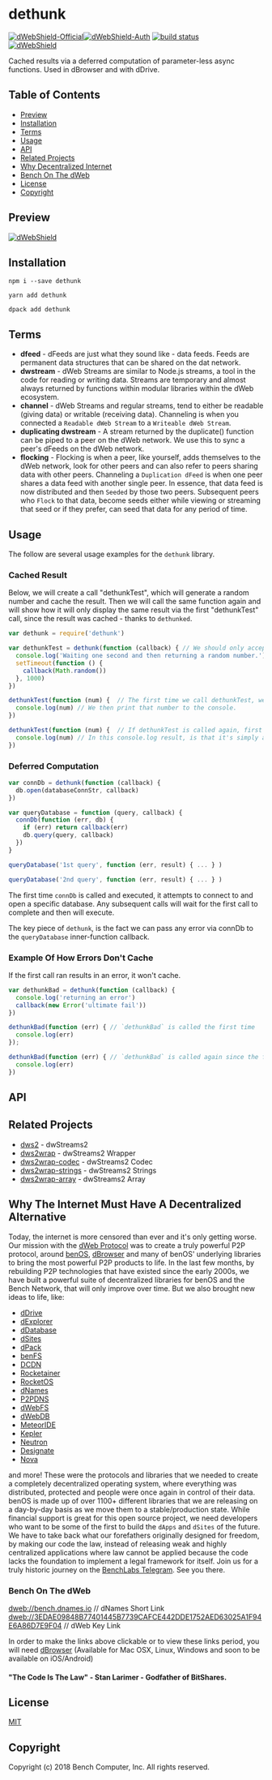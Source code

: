 # dethunk

[![dWebShield-Official](https://img.shields.io/badge/DWEB-Official-brightgreen.svg)](https://https://github.com/benchlab/dweb)[![dWebShield-Auth](https://img.shields.io/badge/DWEB-Auth-brightgreen.svg)](https://https://github.com/benchlab/dweb)
[![build status](http://img.shields.io/travis/benchlab/dethunk.svg?style=flat)](http://travis-ci.org/benchlab/dethunk)<br>
[![dWebShield](https://github.com/benchlab/dweb-shields/blob/master/shields/dweb-protocol-shield.svg)](https://github.com/benchlab/dweb)

Cached results via a deferred computation of parameter-less async functions. Used in dBrowser and with dDrive. 

## Table of Contents

- [Preview](#preview)
- [Installation](#installation)
- [Terms](#terms)
- [Usage](#usage)
- [API](#api)
- [Related Projects](#related-projects)
- [Why Decentralized Internet](#why-the-internet-must-have-a-decentralized-alternative)
- [Bench On The dWeb](#bench-on-the-dweb)
- [License](#license)
- [Copyright](#license)

## Preview
[![dWebShield](https://raw.githubusercontent.com/benchlab/bench-design/master/previews/dethunk.png)](https://github.com/benchlab/dethunk)

## Installation

```
npm i --save dethunk
```
```
yarn add dethunk
```
```
dpack add dethunk
```

## Terms
- **dfeed** - dFeeds are just what they sound like - data feeds. Feeds are permanent data structures that can be shared on the dat network.
- **dwstream** - dWeb Streams are similar to Node.js streams, a tool in the code for reading or writing data. Streams are temporary and almost always returned by functions within modular libraries within the dWeb ecosystem.
- **channel** - dWeb Streams and regular streams, tend to either be readable (giving data) or writable (receiving data). Channeling is when you connected a `Readable dWeb Stream` to a `Writeable dWeb Stream`. 
- **duplicating dwstream** - A stream returned by the duplicate() function can be piped to a peer on the dWeb network. We use this to sync a peer's dFeeds on the dWeb network. 
- **flocking** - Flocking is when a peer, like yourself, adds themselves to the dWeb network, look for other peers and can also refer to peers sharing data with other peers. Channeling a `Duplication dFeed` is when one peer shares a data feed with another single peer. In essence, that data feed is now distributed and then `Seeded` by those two peers. Subsequent peers who `Flock` to that data, become seeds either while viewing or streaming that seed or if they prefer, can seed that data for any period of time. 

## Usage
The follow are several usage examples for the `dethunk` library. 

### Cached Result 

Below, we will create a call "dethunkTest", which will generate a random number and cache the result. Then we will call the same function again and will show how it will only display the same result via the first "dethunkTest" call, since the result was cached - thanks to `dethunked`.

``` js
var dethunk = require('dethunk')

var dethunkTest = dethunk(function (callback) { // We should only accept one inner function - which has to be a callback here.
  console.log('Waiting one second and then returning a random number.')
  setTimeout(function () {
    callback(Math.random())
  }, 1000)
})

dethunkTest(function (num) {  // The first time we call dethunkTest, we call an inner function to generate a random number.
  console.log(num) // We then print that number to the console.
})

dethunkTest(function (num) {  // If dethunkTest is called again, first it waits for the original call to finish and then runs.
  console.log(num) // In this console.log result, is that it's simply a cached version of the original call.
})
```

### Deferred Computation

``` js
var connDb = dethunk(function (callback) {
  db.open(databaseConnStr, callback)
})

var queryDatabase = function (query, callback) {
  connDb(function (err, db) {
    if (err) return callback(err)
    db.query(query, callback)
  })
}

queryDatabase('1st query', function (err, result) { ... } )

queryDatabase('2nd query', function (err, result) { ... } )
```
The first time `connDb` is called and executed, it attempts to connect to and open a specific database.
Any subsequent calls will wait for the first call to complete and then will execute. 

The key piece of `dethunk`, is the fact we can pass any error via connDb to the `queryDatabase` inner-function callback. 

### Example Of How Errors Don't Cache

If the first call ran results in an error, it won't cache. 

``` js
var dethunkBad = dethunk(function (callback) {
  console.log('returning an error')
  callback(new Error('ultimate fail'))
})

dethunkBad(function (err) { // `dethunkBad` is called the first time
  console.log(err)
});

dethunkBad(function (err) { // `dethunkBad` is called again since the first one failed. 
  console.log(err)
})
```

## API 


## Related Projects
- [dws2](https://github.com/distributedweb/dws2) - dwStreams2
- [dws2wrap](https://github.com/distributedweb/dws2wrap) - dwStreams2 Wrapper
- [dws2wrap-codec](https://github.com/distributedweb/dws2wrap-codec) - dwStreams2 Codec
- [dws2wrap-strings](https://github.com/distributedweb/dws2wrap-strings) - dwStreams2 Strings
- [dws2wrap-array](https://github.com/distributedweb/dws2wrap-array) - dwStreams2 Array

## Why The Internet Must Have A Decentralized Alternative
Today, the internet is more censored than ever and it's only getting worse. Our mission with the [dWeb Protocol](https://github.com/benchlab/dweb) was to create a truly powerful P2P protocol, around [benOS](https://github.com/benchlab/benos), [dBrowser](https://github.com/benchlab/dbrowser) and many of benOS' underlying libraries to bring the most powerful P2P products to life. In the last few months, by rebuilding P2P technologies that have existed since the early 2000s, we have built a powerful suite of decentralized libraries for benOS and the Bench Network, that will only improve over time. But we also brought new ideas to life, like:

- [dDrive](https://github.com/benchlab/ddrive)
- [dExplorer](https://github.com/benchlab/dexplorer)
- [dDatabase](https://github.com/benchlab/ddatabase)
- [dSites](https://github.com/benchlab/dsites)
- [dPack](https://github.com/benchlab/dpack) 
- [benFS](https://github.com/benchlab/benfs)
- [DCDN](https://github.com/benchlab/dcdn)
- [Rocketainer](https://github.com/benchlab/rocketainer) 
- [RocketOS](https://github.com/benchlab/rocketos) 
- [dNames](https://github.com/benchlab/dnames) 
- [P2PDNS](https://github.com/benchlab/p2pdns) 
- [dWebFS](https://github.com/benchlab/dwebfs) 
- [dWebDB](https://github.com/benchlab/dwebdb) 
- [MeteorIDE](https://github.com/benchlab/meteorIDE) 
- [Kepler](https://github.com/benchlab/kepler) 
- [Neutron](https://github.com/benchlab/neutron) 
- [Designate](https://github.com/benchlab/designate) 
- [Nova](https://github.com/benchlab/nova) 

and more! These were the protocols and libraries that we needed to create a completely decentralized operating system, where everything was distributed, protected and people were once again in control of their data. benOS is made up of over 1100+ different libraries that we are releasing on a day-by-day basis as we move them to a stable/production state. While financial support is great for this open source project, we need developers who want to be some of the first to build the `dApps` and `dSites` of the future. We have to take back what our forefathers originally designed for freedom, by making our code the law, instead of releasing weak and highly centralized applications where law cannot be applied because the code lacks the foundation to implement a legal framework for itself. Join us for a truly historic journey on the [BenchLabs Telegram](https://t.me/benchlabs). See you there. 

### Bench On The dWeb
[dweb://bench.dnames.io](dweb://bench.dnames.io) // dNames Short Link 
[dweb://3EDAE09848B77401445B7739CAFCE442DDE1752AED63025A1F94E6A86D7E9F04](dweb://3EDAE09848B77401445B7739CAFCE442DDE1752AED63025A1F94E6A86D7E9F04) // dWeb Key Link 

In order to make the links above clickable or to view these links period, you will need [dBrowser](https://github.com/benchlab/dbrowser) (Available for Mac OSX, Linux, Windows and soon to be available on iOS/Android)

#### "The Code Is The Law" - Stan Larimer - Godfather of BitShares.

## License
[MIT](LICENSE.md)

## Copyright 
Copyright (c) 2018 Bench Computer, Inc. All rights reserved. 
